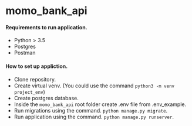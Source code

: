 # momo_bank_api

#### Requirements to run application.
- Python > 3.5
- Postgres
- Postman

#### How to set up appliction.
- Clone repository.
- Create virtual venv. (You could use the command `python3 -m venv project_env`)
- Create postgres database.
- Inside the `momo_bank_api` root folder create .env file from .env_example.
- Run migrations using the command. `python manage.py migrate`.
- Run application using the command. `python manage.py runserver`.